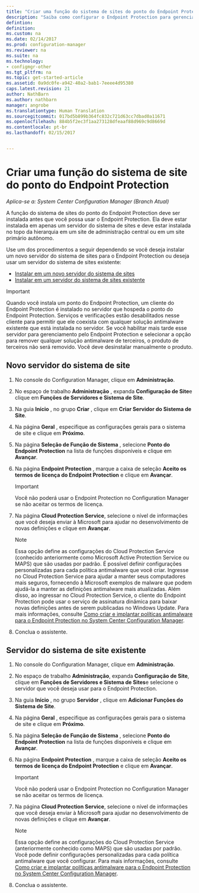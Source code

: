 ```yaml
---
title: "Criar uma função do sistema de sites do ponto do Endpoint Protection | Microsoft Docs"
description: "Saiba como configurar o Endpoint Protection para gerenciar a segurança e malware em computadores cliente do Configuration Manager."
defintion: 
definition: 
ms.custom: na
ms.date: 02/14/2017
ms.prod: configuration-manager
ms.reviewer: na
ms.suite: na
ms.technology:
- configmgr-other
ms.tgt_pltfrm: na
ms.topic: get-started-article
ms.assetid: 0a9dc0fe-a942-40a2-bab1-7eeee4d95380
caps.latest.revision: 21
author: NathBarn
ms.author: nathbarn
manager: angrobe
ms.translationtype: Human Translation
ms.sourcegitcommit: 017bd5b899b364fc832c721d63cc7dbad0a11671
ms.openlocfilehash: 884b5f2ec3f1aa273128dfeaaf88d969c9d8669d
ms.contentlocale: pt-br
ms.lasthandoff: 02/15/2017


---
```

# <a name="create-an-endpoint-protection-point-site-system-role"></a>Criar uma função do sistema de site do ponto do Endpoint Protection

*Aplica-se a: System Center Configuration Manager (Branch Atual)*

 A função do sistema de sites do ponto do Endpoint Protection deve ser instalada antes que você possa usar o Endpoint Protection. Ela deve estar instalada em apenas um servidor do sistema de sites e deve estar instalada no topo da hierarquia em um site de administração central ou em um site primário autônomo.

 Use um dos procedimentos a seguir dependendo se você deseja instalar um novo servidor do sistema de sites para o Endpoint Protection ou deseja usar um servidor do sistema de sites existente:
 - [Instalar em um novo servidor do sistema de sites](#new-site-system-server)
 - [Instalar em um servidor do sistema de sites existente](#existing-site-system-server)

> [!IMPORTANT]
>  Quando você instala um ponto do Endpoint Protection, um cliente do Endpoint Protection é instalado no servidor que hospeda o ponto do Endpoint Protection. Serviços e verificações estão desabilitados nesse cliente para permitir que ele coexista com qualquer solução antimalware existente que está instalada no servidor. Se você habilitar mais tarde esse servidor para gerenciamento pelo Endpoint Protection e selecionar a opção para remover qualquer solução antimalware de terceiros, o produto de terceiros não será removido. Você deve desinstalar manualmente o produto.

## <a name="new-site-system-server"></a>Novo servidor do sistema de site

1.  No console do Configuration Manager, clique em **Administração**.

2.  No espaço de trabalho **Administração** , expanda **Configuração de Site**e clique em **Funções de Servidores e Sistema de Site**.

3.  Na guia **Início** , no grupo **Criar** , clique em **Criar Servidor do Sistema de Site**.

4.  Na página **Geral** , especifique as configurações gerais para o sistema de site e clique em **Próximo**.

5.  Na página **Seleção de Função de Sistema** , selecione **Ponto do Endpoint Protection** na lista de funções disponíveis e clique em **Avançar**.

6.  Na página **Endpoint Protection** , marque a caixa de seleção **Aceito os termos de licença do Endpoint Protection** e clique em **Avançar**.

    > [!IMPORTANT]
    >  Você não poderá usar o Endpoint Protection no Configuration Manager se não aceitar os termos de licença.

7.  Na página **Cloud Protection Service**, selecione o nível de informações que você deseja enviar à Microsoft para ajudar no desenvolvimento de novas definições e clique em **Avançar**.

    > [!NOTE]
    >  Essa opção define as configurações do Cloud Protection Service (conhecido anteriormente como Microsoft Active Protection Service ou MAPS) que são usadas por padrão. É possível definir configurações personalizadas para cada política antimalware que você criar. Ingresse no Cloud Protection Service para ajudar a manter seus computadores mais seguros, fornecendo à Microsoft exemplos de malware que podem ajudá-la a manter as definições antimalware mais atualizadas. Além disso, ao ingressar no Cloud Protection Service, o cliente do Endpoint Protection pode usar o serviço de assinatura dinâmica para baixar novas definições antes de serem publicadas no Windows Update. Para mais informações, consulte [Como criar e implantar políticas antimalware para o Endpoint Protection no System Center Configuration Manager](endpoint-antimalware-policies.md).

8.  Conclua o assistente.


## <a name="existing-site-system-server"></a>Servidor do sistema de site existente

1.  No console do Configuration Manager, clique em **Administração**.

2.  No espaço de trabalho **Administração**, expanda **Configuração de Site**, clique em **Funções de Servidores e Sistema de Sites**e selecione o servidor que você deseja usar para o Endpoint Protection.

3.  Na guia **Início** , no grupo **Servidor** , clique em **Adicionar Funções do Sistema de Site**.

4.  Na página **Geral** , especifique as configurações gerais para o sistema de site e clique em **Próximo**.

5.  Na página **Seleção de Função de Sistema** , selecione **Ponto do Endpoint Protection** na lista de funções disponíveis e clique em **Avançar**.

6.  Na página **Endpoint Protection** , marque a caixa de seleção **Aceito os termos de licença do Endpoint Protection** e clique em **Avançar**.

    > [!IMPORTANT]
    >  Você não poderá usar o Endpoint Protection no Configuration Manager se não aceitar os termos de licença.

7.  Na página **Cloud Protection Service**, selecione o nível de informações que você deseja enviar à Microsoft para ajudar no desenvolvimento de novas definições e clique em **Avançar**.

    > [!NOTE]
    >  Essa opção define as configurações do Cloud Protection Service (anteriormente conhecido como MAPS) que são usadas por padrão. Você pode definir configurações personalizadas para cada política antimalware que você configurar. Para mais informações, consulte [Como criar e implantar políticas antimalware para o Endpoint Protection no System Center Configuration Manager](endpoint-antimalware-policies.md).

8.  Conclua o assistente.

